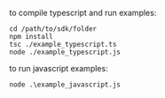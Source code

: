 to compile typescript and run examples:

```
cd /path/to/sdk/folder
npm install
tsc ./example_typescript.ts
node ./example_typescript.js
```

to run javascript examples:
```
node .\example_javascript.js
```